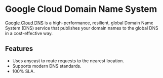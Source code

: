 # Google Cloud Domain Name System

[Google Cloud DNS](https://cloud.google.com/dns/overview) is a high-performance, resilient, global Domain Name System (DNS) service that publishes your domain names to the global DNS in a cost-effective way.

## Features

* Uses anycast to route requests to the nearest location.
* Supports modern DNS standards.
* 100% SLA.